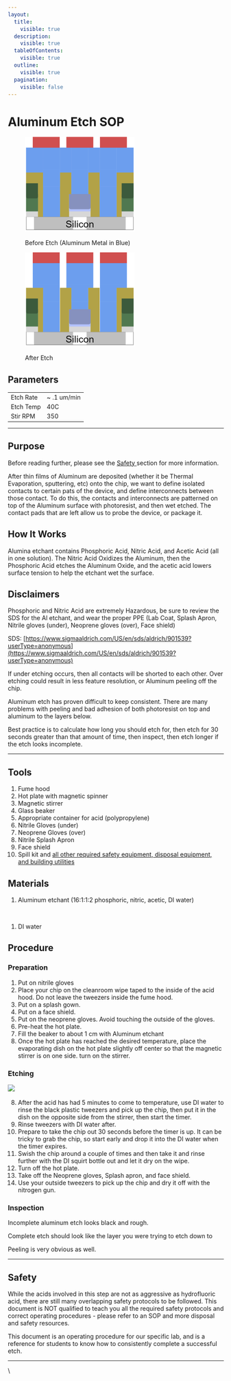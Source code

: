 ```yaml
---
layout:
  title:
    visible: true
  description:
    visible: true
  tableOfContents:
    visible: true
  outline:
    visible: true
  pagination:
    visible: false
---
```


# Aluminum Etch SOP



<figure><img src="../.gitbook/assets/image (2) (1) (1) (1) (1) (1) (1) (1).png" alt="" width="256"><figcaption><p>Before Etch (Aluminum Metal in Blue)</p></figcaption></figure>

<figure><img src="../.gitbook/assets/image (3) (1) (1) (1) (1) (1) (1).png" alt="" width="256"><figcaption><p>After Etch</p></figcaption></figure>

## Parameters

|           |              |
| --------- | ------------ |
| Etch Rate | \~ .1 um/min |
| Etch Temp | 40C          |
| Stir RPM  | 350          |

***

## Purpose

Before reading further, please see the [Safety ](aluminum-etch-sop.md#safety)section for more information.&#x20;

After thin films of Aluminum are deposited (whether it be Thermal Evaporation, sputtering, etc) onto the chip, we want to define isolated contacts to certain pats of the device, and define interconnects between those contact. To do this, the contacts and interconnects are patterned on top of the Aluminum surface with photoresist, and then wet etched. The contact pads that are left allow us to probe the device, or package it.

## How It Works

Alumina etchant contains Phosphoric Acid, Nitric Acid, and Acetic Acid (all in one solution). The Nitric Acid Oxidizes the Aluminum, then the Phosphoric Acid etches the Aluminum Oxide, and the acetic acid lowers surface tension to help the etchant wet the surface.

## Disclaimers

Phosphoric and Nitric Acid are extremely Hazardous, be sure to review the SDS for the Al etchant, and wear the proper PPE (Lab Coat, Splash Apron, Nitrile gloves (under), Neoprene gloves (over), Face shield)

SDS: [https://www.sigmaaldrich.com/US/en/sds/aldrich/901539?userType=anonymous](https://www.sigmaaldrich.com/US/en/sds/aldrich/901539?userType=anonymous)

If under etching occurs, then all contacts will be shorted to each other. Over etching could result in less feature resolution, or Aluminum peeling off the chip.

Aluminum etch has proven difficult to keep consistent. There are many problems with peeling and bad adhesion of both photoresist on top and aluminum to the layers below.

Best practice is to calculate how long you should etch for, then etch for 30 seconds greater than that amount of time, then inspect, then etch longer if the etch looks incomplete.

***

## Tools

1. Fume hood
2. Hot plate with magnetic spinner
3. Magnetic stirrer
4. Glass beaker
5. Appropriate container for acid (polypropylene)
6. Nitrile Gloves (under)
7. Neoprene Gloves (over)
8. Nitrile Splash Apron
9. Face shield
10. Spill kit and [all other required safety equipment, disposal equipment, and building utilities](https://www.cmu.edu/ehs/Laboratory-Safety/chemical-safety/documents/sop-for-the-use-of-hydrofluoric-acid.pdf)

## Materials

1. Aluminum etchant (16:1:1:2 phosphoric, nitric, acetic, DI water)

<figure><img src="../.gitbook/assets/image (94).png" alt="" width="188"><figcaption></figcaption></figure>

1. DI water

## Procedure

### Preparation

1. Put on nitrile gloves
2. Place your chip on the cleanroom wipe taped to the inside of the acid hood. Do not leave the tweezers inside the fume hood.
3. Put on a splash gown.
4. Put on a face shield.
5. Put on the neoprene gloves. Avoid touching the outside of the gloves.
6. Pre-heat the hot plate.
7. Fill the beaker to about 1 cm with Aluminum etchant
8. Once the hot plate has reached the desired temperature, place the evaporating dish on the hot plate slightly off center so that the magnetic stirrer is on one side. turn on the stirrer.

### Etching

![](https://lh6.googleusercontent.com/zeiSTdg1kLUn1G-eaC7Oafi2tNJ2TT8Mo2LWnE3KS3UWau9GNRlrRmdMcOJPsxxw9ExBYt1anuAaPwWdTfR2g7rauznhIm4NyDTsz_2TuCkdb4dsWI62MZny8mcd3UCaGKRuLOr5P64rY_QCxRtQ5nc)

8. After the acid has had 5 minutes to come to temperature, use DI water to rinse the black plastic tweezers and pick up the chip, then put it in the dish on the opposite side from the stirrer, then start the timer.
9. Rinse tweezers with DI water after.
10. Prepare to take the chip out 30 seconds before the timer is up. It can be tricky to grab the chip, so start early and drop it into the DI water when the timer expires.
11. Swish the chip around a couple of times and then take it and rinse further with the DI squirt bottle out and let it dry on the wipe.
12. Turn off the hot plate.
13. Take off the Neoprene gloves, Splash apron, and face shield.
14. Use your outside tweezers to pick up the chip and dry it off with the nitrogen gun.

### Inspection

Incomplete aluminum etch looks black and rough.

Complete etch should look like the layer you were trying to etch down to

Peeling is very obvious as well.

***

## Safety

While the acids involved in this step are not as aggressive as hydrofluoric acid, there are still many overlapping safety protocols to be followed. This document is NOT qualified to teach you all the required safety protocols and correct operating procedures - please refer to an SOP and more disposal and safety resources.

This document is an operating procedure for our specific lab, and is a reference for students to know how to consistently complete a successful etch.&#x20;

***

\
